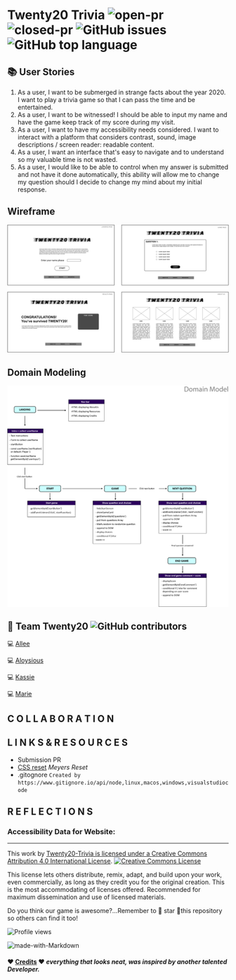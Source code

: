 # Twenty20 Trivia ![open-pr](https://img.shields.io/github/issues-pr-raw/Twenty20-Trivia/Twenty20) ![closed-pr](https://img.shields.io/github/issues-pr-closed/Twenty20-Trivia/Twenty20) ![GitHub issues](https://img.shields.io/github/issues/Twenty20-Trivia/Twenty20) ![GitHub top language](https://img.shields.io/github/languages/top/Twenty20-Trivia/Twenty20?style=plastic)

## 📚 User Stories

1. As a user, I want to be submerged in strange facts about the year 2020. I want to play a trivia game so that I can pass the time and be entertained.
2. As a user, I want to be witnessed! I should be able to input my name and have the game keep track of my score during my visit.
3. As a user, I want to have my accessibility needs considered. I want to interact with a platform that considers contrast, sound, image descriptions / screen reader: readable content.
4. As a user, I want an interface that's easy to navigate and to understand so my valuable time is not wasted.
5. As a user, I would like to be able to control when my answer is submitted and not have it done automatically, this ability will allow me to change my question should I decide to change my mind about my initial response.

## Wireframe

![wireframe](https://github.com/Twenty20-Trivia/Twenty20/blob/staging/img/wireframes01.png?raw=true)

## Domain Modeling

![](https://github.com/Twenty20-Trivia/Twenty20/blob/staging/img/TWENTY20%20Domain%20Modeling.png?raw=true)

## 👥 Team Twenty20 ![GitHub contributors](https://img.shields.io/github/contributors/Twenty20-Trivia/Twenty20?style=plastic)

💻 [Allee](https://github.com/Alleemccoy)

💻 [Aloysious](https://github.com/AL0YSI0US)

💻 [Kassie](https://github.com/kassiebradshaw)

💻 [Marie](https://github.com/Mmarcos01)

## C O L L A B O R A T I O N

## L I N K S  &  R E S O U R C E S

+ Submission PR
+ [CSS reset](https://meyerweb.com/eric/tools/css/reset/) *Meyers Reset*
+ .gitognore `Created by https://www.gitignore.io/api/node,linux,macos,windows,visualstudiocode`

## R E F L E C T I O N S

### Accessibility Data for Website:

---

This work by <a xmlns:cc="http://creativecommons.org/ns#" href="https://github.com/AL0YSI0US/" property="cc:attributionName" rel="cc:attributionURL">Twenty20-Trivia is licensed under a <a rel="license" href="http://creativecommons.org/licenses/by/4.0/">Creative Commons Attribution 4.0 International License</a>. <a rel="license" href="http://creativecommons.org/licenses/by/4.0/"><img alt="Creative Commons License" style="border-width:0" src="https://i.creativecommons.org/l/by/4.0/88x31.png" /></a><br />

This license lets others distribute, remix, adapt, and build upon your work, even commercially, as long as they credit you for the original creation. This is the most accommodating of licenses offered. Recommended for maximum dissemination and use of licensed materials.

Do you think our game is awesome?...Remember to 🌟 star 🌟this repository so others can find it too!

![Profile views](https://gpvc.arturio.dev/Twenty20-Tivia)

![made-with-Markdown](https://img.shields.io/badge/Made%20with-Markdown-1f425f.svg)

#### ❤️ [Credits](credits.md) ❤️ *everything that looks neat, was inspired by another talented Developer.*
